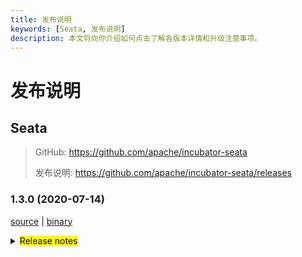 ```yaml
---
title: 发布说明
keywords: [Seata, 发布说明]
description: 本文将向你介绍如何点击了解各版本详情和升级注意事项。
---
```



# 发布说明

## Seata

> GitHub: https://github.com/apache/incubator-seata 
> 
> 发布说明: https://github.com/apache/incubator-seata/releases

### 1.3.0 (2020-07-14)

 [source](https://github.com/apache/incubator-seata/archive/v1.3.0.zip) |
 [binary](https://github.com/apache/incubator-seata/releases/download/v1.3.0/seata-server-1.3.0.zip) 

<details>
  <summary><mark>Release notes</mark></summary>


  ### Seata 1.3.0

 Seata 1.3.0 发布。
 
 Seata 是一款开源的分布式事务解决方案，提供高性能和简单易用的分布式事务服务。
 
 此版本更新如下：

  ### feature：

  - [[#2398](https://github.com/apache/incubator-seata/pull/2398)] 支持 MySQL 多主键
  - [[#2484](https://github.com/apache/incubator-seata/pull/2484)] 支持 Redis 存储模式
  - [[#2817](https://github.com/apache/incubator-seata/pull/2817)] Saga 流程设计器 Groovy Script Task
  - [[#2646](https://github.com/apache/incubator-seata/pull/2646)] Server 支持 HikariCP 数据源
  - [[#2253](https://github.com/apache/incubator-seata/pull/2253)] 支持根据连续错误数动态升降级
  - [[#2565](https://github.com/apache/incubator-seata/pull/2565)] 支持事务注解类标注
  - [[#2510](https://github.com/apache/incubator-seata/pull/2510)] 协议新增 LZ4 压缩支持
  - [[#2622](https://github.com/apache/incubator-seata/pull/2622)] Server 支持版本检查
  - [[#2658](https://github.com/apache/incubator-seata/pull/2658)] 支持 Oracle 同一实例下不同用户的事务
  - [[#2620](https://github.com/apache/incubator-seata/pull/2620)] 支持使用 Nacos 注册中心配置 group 属性
  - [[#2699](https://github.com/apache/incubator-seata/pull/2699)] 支持 ACM 配置中心
  - [[#2509](https://github.com/apache/incubator-seata/pull/2509)] 支持 update 操作回滚所有数据列和更新列
  - [[#2584](https://github.com/apache/incubator-seata/pull/2584)] StateHandlerInterceptor 和 StateRouterInterceptor 支持 SPI 
  - [[#2808](https://github.com/apache/incubator-seata/pull/2808)] Server 鉴权支持 SPI
  - [[#2616](https://github.com/apache/incubator-seata/pull/2616)] TCC 模式支持 Dubbo 和 Sofa-RPC 注解调用
  - [[#2831](https://github.com/apache/incubator-seata/pull/2831)] Saga 模式支持 jackson parser
  - [[#2554](https://github.com/apache/incubator-seata/pull/2554)] 增加 zookeeper 序列化支持
  - [[#2708](https://github.com/apache/incubator-seata/pull/2708)] 支持 array, datalink 等 JDBC 类型
  - [[#2412](https://github.com/apache/incubator-seata/pull/2412)] xid 生成支持雪花算法
  - [[#2611](https://github.com/apache/incubator-seata/pull/2611)] 支持配置缓存，去除配置中心强依赖

  ### bugfix：

  - [[#2893](https://github.com/apache/incubator-seata/pull/2893)] 修复 postgresql 表名中含 schema 取 tableMeta 错误的问题
  - [[#2887](https://github.com/apache/incubator-seata/pull/2887)] 修复 RM 接收 response 的逻辑
  - [[#2610](https://github.com/apache/incubator-seata/pull/2610)] Nacos 配置同步脚本加入Nacos权限属性控制
  - [[#2588](https://github.com/apache/incubator-seata/pull/2588)] 修复check style不通过时，无详细信息报出的问题
  - [[#2543](https://github.com/apache/incubator-seata/pull/2543)] 修复 ShutdownHook signal 无效问题
  - [[#2598](https://github.com/apache/incubator-seata/pull/2598)] 修复无法注册到 Nacos 的问题
  - [[#2618](https://github.com/apache/incubator-seata/pull/2618)] 修复 zookeeper 无法创建目录的问题
  - [[#2628](https://github.com/apache/incubator-seata/pull/2628)] 修复 delete 操作时表名加别名找不到表名问题
  - [[#2639](https://github.com/apache/incubator-seata/pull/2639)] 修复 Apollo 配置中心由于属性大小写导致的无法加载问题
  - [[#2629](https://github.com/apache/incubator-seata/pull/2629)] 修复 PostgreSQL 相同实例不同 currentSchema 导致的 resourceId 重复问题
  - [[#2659](https://github.com/apache/incubator-seata/pull/2659)] 修复 MySQL 使用 last_insert_id 获取到 undo_log id 问题
  - [[#2670](https://github.com/apache/incubator-seata/pull/2670)] 修复 Server dataSource 初始化多次的问题
  - [[#2617](https://github.com/apache/incubator-seata/pull/2617)] 修复类和方法上注解获取不正确的问题
  - [[#2603](https://github.com/apache/incubator-seata/pull/2603)] 修复无法获取 generated keys value 的问题
  - [[#2725](https://github.com/apache/incubator-seata/pull/2725)] 修复 insert 操作时主键前含有其他表达式导致的索引位置不正确的问题
  - [[#2698](https://github.com/apache/incubator-seata/pull/2698)] 修复嵌套 GlobalLock 被提前解绑的问题
  - [[#2755](https://github.com/apache/incubator-seata/pull/2755)] 修复 TCC 模式 branchCommit 和 branchRollback 抛出异常无返回值的问题
  - [[#2777](https://github.com/apache/incubator-seata/pull/2777)] 修复 rollback 重试次数设置为 0 无法回滚的问题
  - [[#2812](https://github.com/apache/incubator-seata/pull/2812)] 修复使用 shardingSphere & Seata 获取 PostgreSQL tableMeta错误的问题
  - [[#2760](https://github.com/apache/incubator-seata/pull/2760)] 修复回滚失败 failureHandler 无法抛出失败异常的问题
  - [[#2837](https://github.com/apache/incubator-seata/pull/2837)] 修复 SubStateMachineHandler 中错误的常量引用
  - [[#2839](https://github.com/apache/incubator-seata/pull/2839)] 修复 Saga 模式补偿成功业务异常丢失的问题
  - [[#2650](https://github.com/apache/incubator-seata/pull/2650)] 修复 TCC 和 Saga 模式在 AbstractConnectionProxy解析SQL的问题
  - [[#2850](https://github.com/apache/incubator-seata/pull/2850)] 修复 Saga 流程设计器导致浏览器崩溃的问题
  - [[#2868](https://github.com/apache/incubator-seata/pull/2868)] 修复找不到 AsyncEventBus 依赖的问题
  - [[#2871](https://github.com/apache/incubator-seata/pull/2871)] 修复获取 'schame'.'table' 类型 tableMeta 错误的问题
  - [[#2685](https://github.com/apache/incubator-seata/pull/2685)] 修复 Oracle insert 操作使用 sysdate 报错的问题.
  - [[#2872](https://github.com/apache/incubator-seata/pull/2872)] 修复 undo sql 中主键缺失转义符的问题
  - [[#2875](https://github.com/apache/incubator-seata/pull/2875)] 修复 ColumnUtils delEscape删除表名带 schema 转义符错误的问题.


  ### optimize： 

  - [[#2573](https://github.com/apache/incubator-seata/pull/2573)] 在随机负载均衡中使用 ThreadLocalRandom 代替 Random
  - [[#2540](https://github.com/apache/incubator-seata/pull/2540)] 重构 RPC 处理方法名和接口
  - [[#2642](https://github.com/apache/incubator-seata/pull/2642)] 优化 SofaRegistryServiceImpl 线程不安全的 double check
  - [[#2561](https://github.com/apache/incubator-seata/pull/2561)] 获取 tableMeta 逻辑统一
  - [[#2591](https://github.com/apache/incubator-seata/pull/2591)] 支持 zookeeper sessionTimeout和 connectTimeout 默认值
  - [[#2601](https://github.com/apache/incubator-seata/pull/2601)] 优化 spring-boot-starter 包结构
  - [[#2415](https://github.com/apache/incubator-seata/pull/2415)] 按照分支事务类型决定数据库操作行为
  - [[#2647](https://github.com/apache/incubator-seata/pull/2647)] 移除无用的变量
  - [[#2649](https://github.com/apache/incubator-seata/pull/2649)] 优化获取 tableMeta 的逻辑
  - [[#2652](https://github.com/apache/incubator-seata/pull/2652)] 支持 consul 自定义服务端口
  - [[#2660](https://github.com/apache/incubator-seata/pull/2660)] 优化 IdWorker 包路径
  - [[#2625](https://github.com/apache/incubator-seata/pull/2625)] Mockito.verify 代替 Mockito.doAnswer
  - [[#2666](https://github.com/apache/incubator-seata/pull/2666)] 补充使用用户 logo
  - [[#2680](https://github.com/apache/incubator-seata/pull/2680)] 优化 GlobalTransactionalInterceptor 为单例
  - [[#2683](https://github.com/apache/incubator-seata/pull/2683)] 优化 TccActionInterceptor 的日志打印
  - [[#2477](https://github.com/apache/incubator-seata/pull/2477)] 重构 RPC 客户端请求处理
  - [[#2280](https://github.com/apache/incubator-seata/pull/2280)] 重构 InsertExecutor
  - [[#2044](https://github.com/apache/incubator-seata/pull/2044)] 优化 ColumnUtils.addEscape
  - [[#2730](https://github.com/apache/incubator-seata/pull/2730)] 优化 配置中心类型校验
  - [[#2723](https://github.com/apache/incubator-seata/pull/2723)] 优化 postgreSql 获取 tableMeta 的处理逻辑
  - [[#2734](https://github.com/apache/incubator-seata/pull/2734)] 优化 postgreSql 依赖的 scope
  - [[#2749](https://github.com/apache/incubator-seata/pull/2749)] 优化 logger class 错误问题
  - [[#2751](https://github.com/apache/incubator-seata/pull/2751)] 拷贝 jdbc driver 到 docker 镜像
  - [[#2759](https://github.com/apache/incubator-seata/pull/2759)] 优化线程池线程命名风格
  - [[#2607](https://github.com/apache/incubator-seata/pull/2607)] insert 操作检查 pk 表达式支持
  - [[#2765](https://github.com/apache/incubator-seata/pull/2765)] 优化 XA 对不支持的 resource 的逻辑处理
  - [[#2771](https://github.com/apache/incubator-seata/pull/2771)] 禁用不稳定的单元测试
  - [[#2779](https://github.com/apache/incubator-seata/pull/2779)] 方法变量 ConcurrentHashMap 替换为 HashMap 
  - [[#2486](https://github.com/apache/incubator-seata/pull/2486)] 重构 RPC server 端的处理逻辑 
  - [[#2770](https://github.com/apache/incubator-seata/pull/2770)] TCC confirm 和 cancel 支持 void 返回值
  - [[#2788](https://github.com/apache/incubator-seata/pull/2788)] 优化 server 日志格式和样式
  - [[#2816](https://github.com/apache/incubator-seata/pull/2816)] 优化实例的创建逻辑
  - [[#2787](https://github.com/apache/incubator-seata/pull/2787)] 优化雪花算法中的 workId
  - [[#2776](https://github.com/apache/incubator-seata/pull/2776)] 优化字符串拼接
  - [[#2799](https://github.com/apache/incubator-seata/pull/2799)] 优化操作符
  - [[#2829](https://github.com/apache/incubator-seata/pull/2829)] 升降级检查去除加锁和异步化
  - [[#2842](https://github.com/apache/incubator-seata/pull/2842)] 优化 sql 格式
  - [[#2242](https://github.com/apache/incubator-seata/pull/2242)] 优化 PreparedStatementProxy 初始化逻辑
  - [[#2613](https://github.com/apache/incubator-seata/pull/2613)] 优化 DTO 和 typo


  非常感谢以下 contributors 的代码贡献。若有无意遗漏，请报告。  

  - [slievrly](https://github.com/slievrly) 
  - [funky-eyes](https://github.com/funky-eyes) 
  - [wangliang181230](https://github.com/wangliang181230) 
  - [jsbxyyx](https://github.com/jsbxyyx) 
  - [l81893521](https://github.com/l81893521) 
  - [objcoding](https://github.com/objcoding) 
  - [long187](https://github.com/long187) 
  - [CharmingRabbit](https://github.com/CharmingRabbit) 
  - [diguage](https://github.com/diguage) 
  - [helloworlde](https://github.com/helloworlde) 
  - [chenxi-null](https://github.com/chenxi-null) 
  - [ph3636](https://github.com/ph3636) 
  - [xianlaioy](https://github.com/xianlaioy) 
  - [qq925716471](https://github.com/qq925716471) 
  - [horoc](https://github.com/horoc) 
  - [XavierChengZW](https://github.com/XavierChengZW) 
  - [anic](https://github.com/anic) 
  - [fxtahe](https://github.com/fxtahe) 
  - [wangwengeek](https://github.com/wangwengeek) 
  - [yangfuhai](https://github.com/yangfuhai) 
  - [PeineLiang](https://github.com/PeineLiang) 
  - [f654c32](https://github.com/f654c32) 
  - [dagmom](https://github.com/dagmom) 
  - [caohdgege](https://github.com/caohdgege) 
  - [zjinlei](https://github.com/zjinlei) 
  - [yyjgit66](https://github.com/yyjgit66) 
  - [lj2018110133](https://github.com/lj2018110133) 
  - [wxbty](https://github.com/wxbty) 
  - [hsoftxl](https://github.com/hsoftxl) 
  - [q294881866](https://github.com/q294881866) 
  - [81519434](https://github.com/81519434) 

  同时，我们收到了社区反馈的很多有价值的issue和建议，非常感谢大家。

   #### Link

   - **Seata:** https://github.com/apache/incubator-seata  
   - **Seata-Samples:** https://github.com/apache/incubator-seata-samples   
   - **Release:** https://github.com/apache/incubator-seata/releases
   - **WebSite:** https://seata.apache.org

</details>

